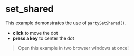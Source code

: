 # set_shared

This example demonstrates the use of `partySetShared()`.

- **click** to move the dot
- **press a key** to center the dot

> Open this example in two browser windows at once!

